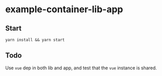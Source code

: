 # example-container-lib-app

## Start

```
yarn install && yarn start
```

## Todo

Use `vue` dep in both lib and app, and test that the `vue` instance is shared.
